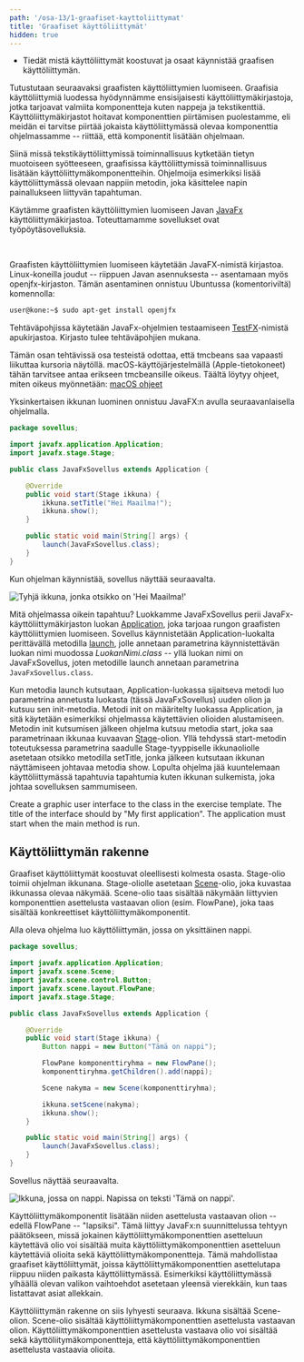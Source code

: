 ```yaml
---
path: '/osa-13/1-graafiset-kayttoliittymat'
title: 'Graafiset käyttöliittymät'
hidden: true
---
```


<text-box variant='learningObjectives' name='Oppimistavoitteet'>

- Tiedät mistä käyttöliittymät koostuvat ja osaat käynnistää graafisen käyttöliittymän.

</text-box>


Tutustutaan seuraavaksi graafisten käyttöliittymien luomiseen. Graafisia käyttöliittymiä luodessa hyödynnämme ensisijaisesti käyttöliittymäkirjastoja, jotka tarjoavat valmiita komponentteja kuten nappeja ja tekstikenttiä. Käyttöliittymäkirjastot hoitavat komponenttien piirtämisen puolestamme, eli meidän ei tarvitse piirtää jokaista käyttöliittymässä olevaa komponenttia ohjelmassamme -- riittää, että komponentit lisätään ohjelmaan.

Siinä missä tekstikäyttöliittymissä toiminnallisuus kytketään tietyn muotoiseen syötteeseen, graafisissa käyttöliittymissä toiminnallisuus lisätään käyttöliittymäkomponentteihin. Ohjelmoija esimerkiksi lisää käyttöliittymässä olevaan nappiin metodin, joka käsittelee napin painallukseen liittyvän tapahtuman.

Käytämme graafisten käyttöliittymien luomiseen Javan [JavaFx](https://en.wikipedia.org/wiki/JavaFX) käyttöliittymäkirjastoa. Toteuttamamme sovellukset ovat työpöytäsovelluksia.

<br/>

<text-box variant='hint' name='Graafiset käyttöliittymät ja tarvittavat kirjastot'>

Graafisten käyttöliittymien luomiseen käytetään JavaFX-nimistä kirjastoa. Linux-koneilla joudut -- riippuen Javan asennuksesta -- asentamaan myös openjfx-kirjaston. Tämän asentaminen onnistuu Ubuntussa (komentoriviltä) komennolla:

```bash
user@kone:~$ sudo apt-get install openjfx
```

Tehtäväpohjissa käytetään JavaFx-ohjelmien testaamiseen [TestFX](https://github.com/TestFX/TestFX/wiki)-nimistä apukirjastoa. Kirjasto tulee tehtäväpohjien mukana.

</text-box>

<text-box variant='hint' name='Tarvittavat oikeudet macOS:lla tehtävien testeihin'>

Tämän osan tehtävissä osa testeistä odottaa, että tmcbeans saa vapaasti liikuttaa kursoria näytöllä. macOS-käyttöjärjestelmällä (Apple-tietokoneet) tähän tarvitsee antaa erikseen tmcbeansille oikeus. Täältä löytyy ohjeet, miten oikeus myönnetään: [macOS ohjeet](/macos-ohjeet)

</text-box>

Yksinkertaisen ikkunan luominen onnistuu JavaFX:n avulla seuraavanlaisella ohjelmalla.


```java
package sovellus;

import javafx.application.Application;
import javafx.stage.Stage;

public class JavaFxSovellus extends Application {

    @Override
    public void start(Stage ikkuna) {
        ikkuna.setTitle("Hei Maailma!");
        ikkuna.show();
    }

    public static void main(String[] args) {
        launch(JavaFxSovellus.class);
    }
}
```


Kun ohjelman käynnistää, sovellus näyttää seuraavalta.


<img src="../img/material/gui-helloworld.png" alt="Tyhjä ikkuna, jonka otsikko on 'Hei Maailma!'"/>



Mitä ohjelmassa oikein tapahtuu? Luokkamme JavaFxSovellus perii JavaFx-käyttöliittymäkirjaston luokan [Application](https://docs.oracle.com/javase/8/javafx/api/javafx/application/Application.html), joka tarjoaa rungon graafisten käyttöliittymien luomiseen. Sovellus käynnistetään Application-luokalta perittävällä metodilla [launch](https://docs.oracle.com/javase/8/javafx/api/javafx/application/Application.html#launch-java.lang.Class-java.lang.String...--), jolle annetaan parametrina käynnistettävän luokan nimi muodossa *LuokanNimi.class* -- yllä luokan nimi on JavaFxSovellus, joten metodille launch annetaan parametrina `JavaFxSovellus.class`.


Kun metodia launch kutsutaan, Application-luokassa sijaitseva metodi luo parametrina annetusta luokasta (tässä JavaFxSovellus) uuden olion ja kutsuu sen init-metodia. Metodi init on määritelty luokassa Application, ja sitä käytetään esimerkiksi ohjelmassa käytettävien olioiden alustamiseen. Metodin init kutsumisen jälkeen ohjelma kutsuu metodia start, joka saa parametrinaan ikkunaa kuvaavan [Stage](https://docs.oracle.com/javase/8/javafx/api/javafx/stage/Stage.html)-olion. Yllä tehdyssä start-metodin toteutuksessa parametrina saadulle Stage-tyyppiselle ikkunaoliolle asetetaan otsikko metodilla setTitle, jonka jälkeen kutsutaan ikkunan näyttämiseen johtavaa metodia show. Lopulta ohjelma jää kuuntelemaan käyttöliittymässä tapahtuvia tapahtumia kuten ikkunan sulkemista, joka johtaa sovelluksen sammumiseen.


<programming-exercise name='My first application' tmcname='part13-Part13_01.MyFirstApplication'>

<!-- Luo tehtäväpohjassa olevaan luokkaan graafinen käyttöliittymä, jonka otsikkona on "Sovellukseni". Sovelluksen tulee käynnistyä kun main-metodi suoritetaan. -->
Create a graphic user interface to the class in the exercise template. The title of the interface should by "My first application". The application must start when the main method is run.

</programming-exercise>


## Käyttöliittymän rakenne

Graafiset käyttöliittymät koostuvat oleellisesti kolmesta osasta. Stage-olio toimii ohjelman ikkunana. Stage-oliolle asetetaan [Scene](https://docs.oracle.com/javase/8/javafx/api/javafx/scene/Scene.html)-olio, joka kuvastaa ikkunassa olevaa näkymää. Scene-olio taas sisältää näkymään liittyvien komponenttien asettelusta vastaavan olion (esim. FlowPane), joka taas sisältää konkreettiset käyttöliittymäkomponentit.

Alla oleva ohjelma luo käyttöliittymän, jossa on yksittäinen nappi.


```java
package sovellus;

import javafx.application.Application;
import javafx.scene.Scene;
import javafx.scene.control.Button;
import javafx.scene.layout.FlowPane;
import javafx.stage.Stage;

public class JavaFxSovellus extends Application {

    @Override
    public void start(Stage ikkuna) {
        Button nappi = new Button("Tämä on nappi");

        FlowPane komponenttiryhma = new FlowPane();
        komponenttiryhma.getChildren().add(nappi);

        Scene nakyma = new Scene(komponenttiryhma);

        ikkuna.setScene(nakyma);
        ikkuna.show();
    }

    public static void main(String[] args) {
        launch(JavaFxSovellus.class);
    }
}
```

Sovellus näyttää seuraavalta.

<img src="../img/material/gui-nappi.png" alt="Ikkuna, jossa on nappi. Napissa on teksti 'Tämä on nappi'."/>


Käyttöliittymäkomponentit lisätään niiden asettelusta vastaavan olion -- edellä FlowPane -- "lapsiksi". Tämä liittyy JavaFx:n suunnittelussa tehtyyn päätökseen, missä jokainen käyttöliittymäkomponenttien asetteluun käytettävä olio voi sisältää muita käyttöliittymäkomponenttien asetteluun käytettäviä olioita sekä käyttöliittymäkomponentteja. Tämä mahdollistaa graafiset käyttöliittymät, joissa käyttöliittymäkomponenttien asettelutapa riippuu niiden paikasta käyttöliittymässä. Esimerkiksi käyttöliittymässä ylhäällä olevan valikon vaihtoehdot asetetaan yleensä vierekkäin, kun taas listattavat asiat allekkain.


Käyttöliittymän rakenne on siis lyhyesti seuraava. Ikkuna sisältää Scene-olion. Scene-olio sisältää käyttöliittymäkomponenttien asettelusta vastaavan olion. Käyttöliittymäkomponenttien asettelusta vastaava olio voi sisältää sekä käyttöliitymäkomponentteja, että käyttöliittymäkomponenttien asettelusta vastaavia olioita.
